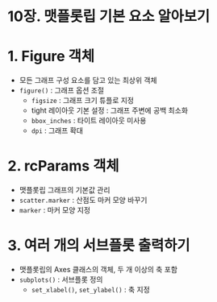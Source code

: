 # 10장. 맷플롯립 기본 요소 알아보기

# 1. Figure 객체

- 모든 그래프 구성 요소를 담고 있는 최상위 객체
- `figure()` : 그래프 옵션 조절
    - `figsize` : 그래프 크기 튜플로 지정
    - tight 레이아웃 기본 설정 : 그래프 주변에 공백 최소화
    - `bbox_inches` : 타이트 레이아웃 미사용
    - `dpi` : 그래프 확대

# 2. rcParams 객체

- 맷플롯립 그래프의 기본값 관리
- `scatter.marker` : 산점도 마커 모양 바꾸기
- `marker` : 마커 모양 지정

# 3. 여러 개의 서브플롯 출력하기

- 맷플롯립의 Axes 클래스의 객체, 두 개 이상의 축 포함
- `subplots()` : 서브플롯 정의
    - `set_xlabel()`, `set_ylabel()` : 축 지정